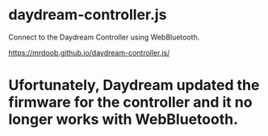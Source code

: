 # daydream-controller.js
Connect to the Daydream Controller using WebBluetooth.

https://mrdoob.github.io/daydream-controller.js/

# Ufortunately, Daydream updated the firmware for the controller and it no longer works with WebBluetooth.
